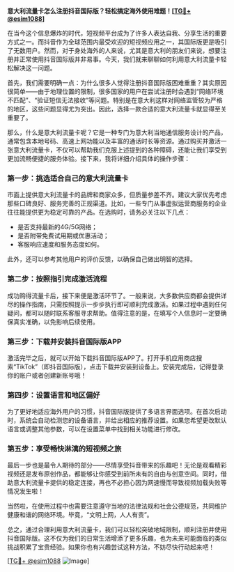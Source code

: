 **意大利流量卡怎么注册抖音国际版？轻松搞定海外使用难题！[[TG💪+ @esim1088](https://t.me/s/esim1088)]**

在当今这个信息爆炸的时代，短视频平台成为了许多人表达自我、分享生活的重要方式之一。而抖音作为全球范围内最受欢迎的短视频应用之一，其国际版更是吸引了无数用户。然而，对于身处海外的人来说，尤其是意大利的朋友们来说，想要注册并正常使用抖音国际版并非易事。今天，我们就来聊聊如何利用意大利流量卡轻松解决这一问题。

首先，我们需要明确一点：为什么很多人觉得注册抖音国际版困难重重？其实原因很简单——由于地理位置的限制，很多国家的用户在尝试注册时会遇到“网络环境不匹配”、“验证短信无法接收”等问题。特别是在意大利这样对网络监管较为严格的地区，这些问题显得尤为突出。因此，选择一款合适的意大利流量卡就显得至关重要了。

那么，什么是意大利流量卡呢？它是一种专门为意大利当地通信服务设计的产品，通常包含本地号码、高速上网功能以及丰富的通话时长等资源。通过购买并激活一张意大利流量卡，不仅可以帮助我们克服上述提到的各种障碍，还能让我们享受到更加流畅便捷的服务体验。接下来，我将详细介绍具体的操作步骤：

### 第一步：挑选适合自己的意大利流量卡

市面上提供意大利流量卡的品牌和商家众多，但质量参差不齐。建议大家优先考虑那些口碑良好、服务完善的正规渠道。比如，一些专门从事虚拟运营商服务的企业往往能提供更为稳定可靠的产品。在选购时，请务必关注以下几点：
- 是否支持最新的4G/5G网络；
- 是否附带免费试用期或优惠活动；
- 客服响应速度和服务态度如何。

此外，还可以参考其他用户的评价反馈，以确保自己做出明智的选择。

### 第二步：按照指引完成激活流程

成功购得流量卡后，接下来便是激活环节了。一般来说，大多数供应商都会提供详尽的操作指南，只需按照提示一步步执行即可顺利完成激活。如果过程中遇到任何疑问，都可以随时联系客服寻求帮助。值得注意的是，在填写个人信息时一定要确保真实准确，以免影响后续使用。

### 第三步：下载并安装抖音国际版APP

激活完毕之后，就可以开始下载抖音国际版APP了。打开手机应用商店搜索“TikTok”（即抖音国际版），点击下载并安装到设备上。安装完成后，记得登录你的账户或者创建新账号哦！

### 第四步：设置语言和地区偏好

为了更好地适应海外用户的习惯，抖音国际版提供了多语言界面选项。在首次启动时，系统会自动检测您的设备语言，并给出相应的推荐设置。如果您希望更改默认语言或调整其他参数，可以在设置菜单中找到相关功能进行修改。

### 第五步：享受畅快淋漓的短视频之旅

最后一步也是最令人期待的部分——尽情享受抖音带来的乐趣吧！无论是观看精彩视频还是发布原创作品，都能够让你感受到前所未有的自由与创意空间。同时，借助意大利流量卡提供的稳定连接，再也不必担心因为网速慢而导致视频加载失败等情况发生啦！

当然啦，在使用过程中也需要注意遵守当地的法律法规和社会公德规范，共同维护健康和谐的网络环境。毕竟，“文明上网，人人有责”。

总之，通过合理利用意大利流量卡，我们可以轻松突破地域限制，顺利注册并使用抖音国际版。这不仅为我们的日常生活增添了更多乐趣，也为未来可能面临的类似挑战积累了宝贵经验。如果你也有兴趣尝试这种方法，不妨尽快行动起来吧！

[[TG💪+ @esim1088](https://t.me/s/esim1088) ![Image](https://i.postimg.cc/4NQfJmqS/Snipaste-2025-05-13-00-14-12.png)]